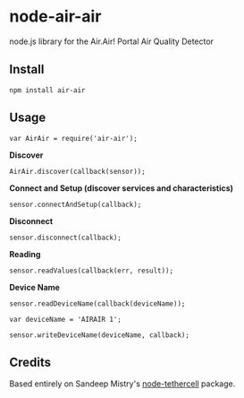 node-air-air
============

node.js library for the Air.Air! Portal Air Quality Detector

Install
-------

    npm install air-air

Usage
-----

    var AirAir = require('air-air');

__Discover__

    AirAir.discover(callback(sensor));

__Connect and Setup (discover services and characteristics)__

    sensor.connectAndSetup(callback);

__Disconnect__

    sensor.disconnect(callback);

__Reading__

    sensor.readValues(callback(err, result));

__Device Name__

    sensor.readDeviceName(callback(deviceName));

    var deviceName = 'AIRAIR 1';

    sensor.writeDeviceName(deviceName, callback);

Credits
-------

Based entirely on Sandeep Mistry's [node-tethercell](https://github.com/sandeepmistry/node-tethercell) package.
